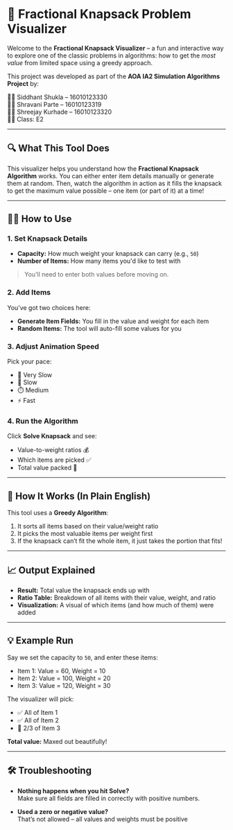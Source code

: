 # 🧮 Fractional Knapsack Problem Visualizer

Welcome to the **Fractional Knapsack Visualizer** – a fun and interactive way to explore one of the classic problems in algorithms: how to get the *most value* from limited space using a greedy approach.

This project was developed as part of the **AOA IA2 Simulation Algorithms Project** by:

👨‍🎓 Siddhant Shukla – 16010123330  
👩‍🎓 Shravani Parte – 16010123319  
👨‍🎓 Shreejay Kurhade – 16010123320  
🧑‍🏫 Class: E2

---

## 🔍 What This Tool Does

This visualizer helps you understand how the **Fractional Knapsack Algorithm** works. You can either enter item details manually or generate them at random. Then, watch the algorithm in action as it fills the knapsack to get the maximum value possible – one item (or part of it) at a time!

---

## 🧑‍💻 How to Use

### 1. Set Knapsack Details
- **Capacity:** How much weight your knapsack can carry (e.g., `50`)
- **Number of Items:** How many items you'd like to test with

> You’ll need to enter both values before moving on.

### 2. Add Items
You’ve got two choices here:
- **Generate Item Fields:** You fill in the value and weight for each item
- **Random Items:** The tool will auto-fill some values for you

### 3. Adjust Animation Speed
Pick your pace:
- 🐢 Very Slow
- 🐌 Slow
- ⏱️ Medium
- ⚡ Fast

### 4. Run the Algorithm
Click **Solve Knapsack** and see:
- Value-to-weight ratios 💰
- Which items are picked ✅
- Total value packed 🎯

---

## 🧠 How It Works (In Plain English)

This tool uses a **Greedy Algorithm**:
1. It sorts all items based on their value/weight ratio
2. It picks the most valuable items per weight first
3. If the knapsack can’t fit the whole item, it just takes the portion that fits!

---

## 📈 Output Explained

- **Result:** Total value the knapsack ends up with
- **Ratio Table:** Breakdown of all items with their value, weight, and ratio
- **Visualization:** A visual of which items (and how much of them) were added

---

## 💡 Example Run

Say we set the capacity to `50`, and enter these items:

- Item 1: Value = 60, Weight = 10  
- Item 2: Value = 100, Weight = 20  
- Item 3: Value = 120, Weight = 30  

The visualizer will pick:
- ✅ All of Item 1 
- ✅ All of Item 2
- 🧩 2/3 of Item 3  

**Total value:** Maxed out beautifully!

---

## 🛠️ Troubleshooting

- **Nothing happens when you hit Solve?**  
  Make sure all fields are filled in correctly with positive numbers.

- **Used a zero or negative value?**  
  That’s not allowed – all values and weights must be positive
